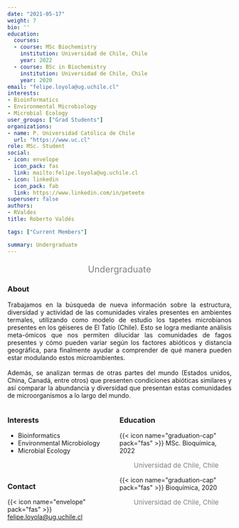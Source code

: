 ```yaml
---
date: "2021-05-17"
weight: 7
bio: ''
education:
  courses:
  - course: MSc Biochemistry  
    institution: Universidad de Chile, Chile 
    year: 2022
  - course: BSc in Biochemistry 
    institution: Universidad de Chile, Chile
    year: 2020
email: "felipe.loyola@ug.uchile.cl"
interests:
- Bioinformatics
- Environmental Microbiology
- Microbial Ecology
user_groups: ["Grad Students"]
organizations:
- name: P. Universidad Católica de Chile
  url: "https://www.uc.cl"
role: MSc. Student
social:
- icon: envelope
  icon_pack: fas
  link: mailto:felipe.loyola@ug.uchile.cl
- icon: linkedin
  icon_pack: fab
  link: https://www.linkedin.com/in/peteete
superuser: false
authors:
- RValdes
title: Roberto Valdés

tags: ["Current Members"]

summary: Undergraduate
---
```

<p style="color:grey; font-size:20px; text-align:center;"> Undergraduate </p>

<div style="text-align:justify;">

<h3> About </h3>

Trabajamos en la búsqueda de nueva información sobre la estructura, diversidad y actividad de las comunidades virales presentes en ambientes termales, utilizando como modelo de estudio los tapetes microbianos presentes en los géiseres de El Tatio (Chile). Esto se logra mediante análisis meta-ómicos que nos permiten dilucidar las comunidades de fagos presentes y cómo pueden variar según los factores abióticos y distancia geográfica, para finalmente ayudar a comprender de qué manera pueden estar modulando estos microambientes.<br>  
Además, se analizan termas de otras partes del mundo (Estados unidos, China, Canadá, entre otros) que presenten condiciones abióticas similares y así comparar la abundancia y diversidad que presentan estas comunidades de microorganismos a lo largo del mundo. <br>

</div>

<style>
.column-left{
  float: left;
  width: 50%;
  text-align: left;
}
.column-right{
  float: right;
  width: 50%;
  text-align: left;
}
</style>

<div class="column-left">

<h3> Interests </h3>

- Bioinformatics
- Environmental Microbiology
- Microbial Ecology

<br><br>
</div>

<div class="column-right">

<h3> Education </h3>
{{< icon name="graduation-cap" pack="fas" >}} MSc. Bioquímica, 2022
<p style="color:grey; font-size:15px; padding-left:32px;"> Universidad de Chile, Chile  </p>
{{< icon name="graduation-cap" pack="fas" >}} Bioquímica, 2020
<p style="color:grey; font-size:15px; padding-left:32px;"> Universidad de Chile, Chile </p>

<br><br>
</div>

<h3> Contact </h3>

{{< icon name="envelope" pack="fas" >}} felipe.loyola@ug.uchile.cl <br>
<a href="mailto:felipe.loyola@ug.uchile.cl"><i class="fas fa-envelope"></i></a> &nbsp;
<a href="https://www.linkedin.com/in/peteete"><i class="fab fa-linkedin"></i></a><br>